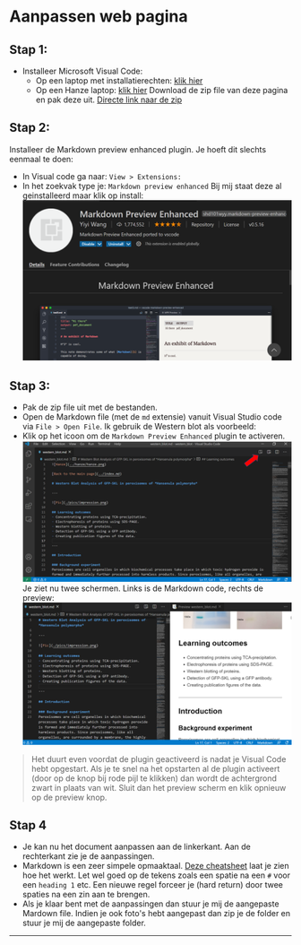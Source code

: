 # Aanpassen web pagina

## Stap 1:

- Installeer Microsoft Visual Code:
    - Op een laptop met installatierechten:
    [klik hier](https://code.visualstudio.com/download)
    - Op een Hanze laptop:
    [klik hier](https://code.visualstudio.com/docs/setup/windows)
    Download de zip file van deze pagina en pak deze uit.
    [Directe link naar de zip](https://code.visualstudio.com/docs/?dv=winzip)


## Stap 2:

Installeer de Markdown preview enhanced plugin. Je hoeft dit slechts eenmaal te doen:
- In Visual code ga naar: `View > Extensions:`
- In het zoekvak type je: `Markdown preview enhanced`
Bij mij staat deze al geinstalleerd maar klik op install:
![preview](./pics/fig1.png)

## Stap 3:

- Pak de zip file uit met de bestanden. 
- Open de Markdown file (met de `md` extensie) vanuit Visual Studio code via `File > Open File`. Ik gebruik de Western blot als voorbeeld:
- Klik op het icoon om de `Markdown Preview Enhanced` plugin te activeren.
![file open](./pics/fig2.png)
Je ziet nu twee schermen. Links is de Markdown code, rechts de preview:
![file open](./pics/fig3.png)

> Het duurt even voordat de plugin geactiveerd is nadat je Visual Code hebt opgestart. Als je te snel na het opstarten al de plugin activeert (door op de knop bij rode pijl te klikken) dan wordt de achtergrond zwart in plaats van wit. Sluit dan het preview scherm en klik opnieuw op de preview knop. 

## Stap 4

- Je kan nu het document aanpassen aan de linkerkant. Aan de rechterkant zie je de aanpassingen. 
- Markdown is een zeer simpele opmaaktaal. [Deze cheatsheet](https://github.com/adam-p/markdown-here/wiki/Markdown-Cheatsheet) laat je zien hoe het werkt. Let wel goed op de tekens zoals een spatie na een `#` voor een `heading 1` etc. Een nieuwe regel forceer je (hard return) door twee spaties na een zin aan te brengen. 
- Als je klaar bent met de aanpassingen dan stuur je mij de aangepaste Mardown file. Indien je ook foto's hebt aangepast dan zip je de folder en stuur je mij de aangepaste folder.

---



